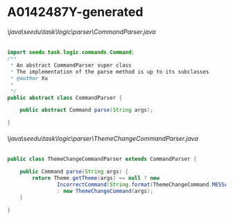 # A0142487Y-generated
###### \java\seedu\task\logic\parser\CommandParser.java
``` java
import seedu.task.logic.commands.Command;
/**
 * An abstract CommandParser super class
 * The implementation of the parse method is up to its subclasses
 * @author Xu
 *
 */
public abstract class CommandParser {

    public abstract Command parse(String args);

}
```
###### \java\seedu\task\logic\parser\ThemeChangeCommandParser.java
``` java
public class ThemeChangeCommandParser extends CommandParser {

    public Command parse(String args) {
        return Theme.getTheme(args) == null ? new
                IncorrectCommand(String.format(ThemeChangeCommand.MESSAGE_FAILURE, args))
                : new ThemeChangeCommand(args);
    }

}
```
